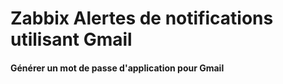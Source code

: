 # Zabbix Alertes de notifications utilisant Gmail

#### Générer un mot de passe d'application pour Gmail